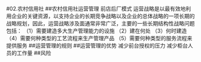 #02.农村信用社
##农村信用社运营管理
前店后厂模式
运营战略是以最有效地利用企业的关键资源，以支持企业的长期竞争战略以及企业的总体战略的一项长期的战略规划，因此，运营战略涉及面通常非常广泛，主要的一些长期结构性战略问题包括：
（1）需要建造多大生产管理能力的设施
（2）建在何处
（3）何时建造
（4）需要何种类型的工艺流程来生产管理产品
（5）需要何种类型的服务流程来提供服务
##运营管理的规则
##运营管理的优势
减少前台授权的压力
减少柜台人员的工作量
##风险